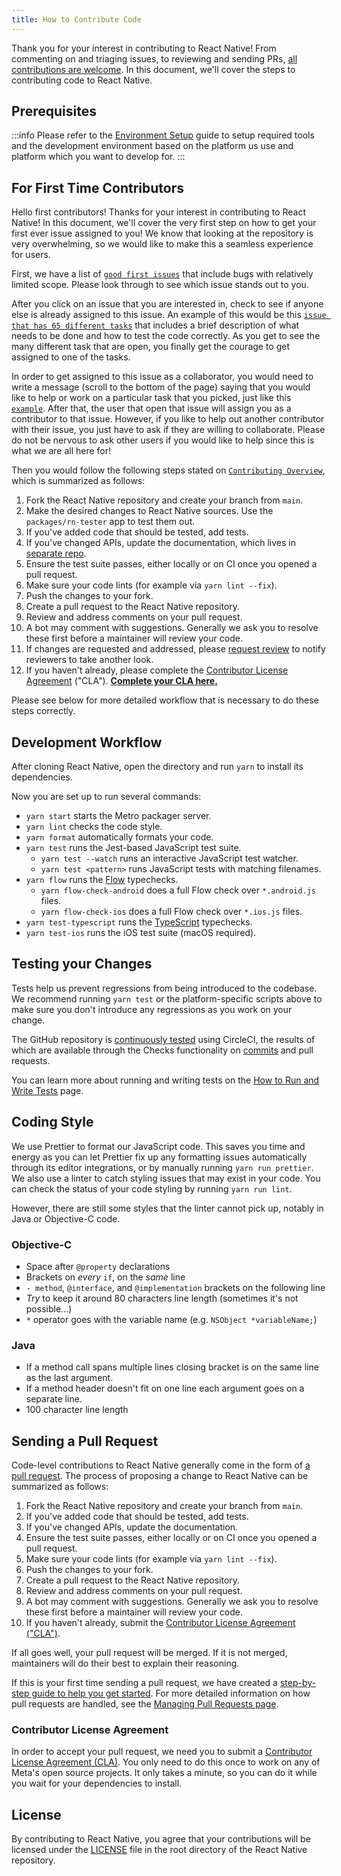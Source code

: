 ```yaml
---
title: How to Contribute Code
---
```


Thank you for your interest in contributing to React Native! From commenting on and triaging issues, to reviewing and sending PRs, [all contributions are welcome](/contributing/overview). In this document, we'll cover the steps to contributing code to React Native.

## Prerequisites

:::info
Please refer to the [Environment Setup](/docs/environment-setup) guide to setup required tools and the development environment based on the platform us use and platform which you want to develop for.
:::

## For First Time Contributors 

Hello first contributors! Thanks for your interest in contributing to React Native! In this document, we'll cover the very first step on how to get your first ever issue assigned to you! We know that looking at the repository is very overwhelming, so we would like to make this a seamless experience for users. 

First, we have a list of [`good first issues`](https://github.com/facebook/react-native/labels/good%20first%20issue) that include bugs with relatively limited scope. Please look through to see which issue stands out to you. 

After you click on an issue that you are interested in, check to see if anyone else is already assigned to this issue. An example of this would be this [`issue that has 65 different tasks`](https://github.com/facebook/react-native/issues/34872) that includes a brief description of what needs to be done and how to test the code correctly. As you get to see the many different task that are open, you finally get the courage to get assigned to one of the tasks. 

In order to get assigned to this issue as a collaborator, you would need to write a message (scroll to the bottom of the page) saying that you would like to help or work on a particular task that you picked, just like this [`example`](https://github.com/facebook/react-native/issues/34872#issuecomment-1268417038). After that, the user that open that issue will assign you as a contributor to that issue.  However, if you like to help out another contributor with their issue, you just have to ask if they are willing to collaborate. Please do not be nervous to ask other users if you would like to help since this is what we are all here for! 

Then you would follow the following steps stated on [`Contributing Overview`](/contributing/overview), which is summarized as follows:

1. Fork the React Native repository and create your branch from `main`.
2. Make the desired changes to React Native sources. Use the `packages/rn-tester` app to test them out.
3. If you've added code that should be tested, add tests.
4. If you've changed APIs, update the documentation, which lives in [separate repo](https://github.com/facebook/react-native-website/).
5. Ensure the test suite passes, either locally or on CI once you opened a pull request.
6. Make sure your code lints (for example via `yarn lint --fix`).
7. Push the changes to your fork.
8. Create a pull request to the React Native repository.
9. Review and address comments on your pull request.
10. A bot may comment with suggestions. Generally we ask you to resolve these first before a maintainer will review your code.
11. If changes are requested and addressed, please [request review](https://docs.github.com/en/github/collaborating-with-pull-requests/proposing-changes-to-your-work-with-pull-requests/requesting-a-pull-request-review) to notify reviewers to take another look.
12. If you haven't already, please complete the [Contributor License Agreement](/contributing/contribution-license-agreement) ("CLA"). **[Complete your CLA here.](https://code.facebook.com/cla)**

Please see below for more detailed workflow that is necessary to do these steps correctly. 

## Development Workflow

After cloning React Native, open the directory and run `yarn` to install its dependencies.

Now you are set up to run several commands:

- `yarn start` starts the Metro packager server.
- `yarn lint` checks the code style.
- `yarn format` automatically formats your code.
- `yarn test` runs the Jest-based JavaScript test suite.
  - `yarn test --watch` runs an interactive JavaScript test watcher.
  - `yarn test <pattern>` runs JavaScript tests with matching filenames.
- `yarn flow` runs the [Flow](https://flowtype.org/) typechecks.
  - `yarn flow-check-android` does a full Flow check over `*.android.js` files.
  - `yarn flow-check-ios` does a full Flow check over `*.ios.js` files.
- `yarn test-typescript` runs the [TypeScript](https://www.typescriptlang.org/) typechecks.
- `yarn test-ios` runs the iOS test suite (macOS required).

## Testing your Changes

Tests help us prevent regressions from being introduced to the codebase. We recommend running `yarn test` or the platform-specific scripts above to make sure you don't introduce any regressions as you work on your change.

The GitHub repository is [continuously tested](/contributing/how-to-run-and-write-tests#continuous-testing) using CircleCI, the results of which are available through the Checks functionality on [commits](https://github.com/facebook/react-native/commits/main) and pull requests.

You can learn more about running and writing tests on the [How to Run and Write Tests](/contributing/how-to-run-and-write-tests) page.

## Coding Style

We use Prettier to format our JavaScript code. This saves you time and energy as you can let Prettier fix up any formatting issues automatically through its editor integrations, or by manually running `yarn run prettier`. We also use a linter to catch styling issues that may exist in your code. You can check the status of your code styling by running `yarn run lint`.

However, there are still some styles that the linter cannot pick up, notably in Java or Objective-C code.

### Objective-C

- Space after `@property` declarations
- Brackets on _every_ `if`, on the _same_ line
- `- method`, `@interface`, and `@implementation` brackets on the following line
- _Try_ to keep it around 80 characters line length (sometimes it's not possible...)
- `*` operator goes with the variable name (e.g. `NSObject *variableName;`)

### Java

- If a method call spans multiple lines closing bracket is on the same line as the last argument.
- If a method header doesn't fit on one line each argument goes on a separate line.
- 100 character line length

## Sending a Pull Request

Code-level contributions to React Native generally come in the form of [a pull request](https://help.github.com/en/articles/about-pull-requests). The process of proposing a change to React Native can be summarized as follows:

1. Fork the React Native repository and create your branch from `main`.
2. If you've added code that should be tested, add tests.
3. If you've changed APIs, update the documentation.
4. Ensure the test suite passes, either locally or on CI once you opened a pull request.
5. Make sure your code lints (for example via `yarn lint --fix`).
6. Push the changes to your fork.
7. Create a pull request to the React Native repository.
8. Review and address comments on your pull request.
9. A bot may comment with suggestions. Generally we ask you to resolve these first before a maintainer will review your code.
10. If you haven't already, submit the [Contributor License Agreement ("CLA")](#contributor-license-agreement).

If all goes well, your pull request will be merged. If it is not merged, maintainers will do their best to explain their reasoning.

If this is your first time sending a pull request, we have created a [step-by-step guide to help you get started](contributing/how-to-open-a-pull-request). For more detailed information on how pull requests are handled, see the [Managing Pull Requests page](Managing-Pull-Requests).

### Contributor License Agreement

In order to accept your pull request, we need you to submit a [Contributor License Agreement (CLA)](/contributing/contribution-license-agreement). You only need to do this once to work on any of Meta's open source projects. It only takes a minute, so you can do it while you wait for your dependencies to install.

## License

By contributing to React Native, you agree that your contributions will be licensed under the [LICENSE](https://github.com/facebook/react-native/blob/main/LICENSE) file in the root directory of the React Native repository.
